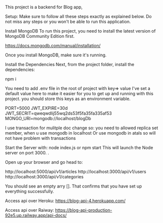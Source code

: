 This project is a backend for Blog app,

Setup:
Make sure to follow all these steps exactly as explained below. Do not miss any steps or you won't be able to run this application.

Install MongoDB
To run this project, you need to install the latest version of MongoDB Community Edition first.

https://docs.mongodb.com/manual/installation/

Once you install MongoDB, make sure it's running.

Install the Dependencies
Next, from the project folder, install the dependencies:

npm i

You need to add .env file in the root of project with key=> value
I've set a default value here to make it easier for you to get up and running with this project.
you should store this keys as an environment variable.

PORT=5000
JWT_EXPIRE=30d
JWT_SECRIT=qweqwdlij55wq2ds53f5fa35fa335af53  
MONGO_URI=mongodb://localhost/blogDb

I use transaction for mulitple doc change so:
you need to allowed replica set member, when u use mongodb in localhost
Or use mongodb in atals so will not have problem with transactions

Start the Server with:
node index.js or npm start
This will launch the Node server on port 3000. .

Open up your browser and go head to:

http://localhost:5000/api/v1/articles
http://localhost:3000/api/v1/users
http://localhost:3000/api/v1/categories

You should see an empty arry []. That confirms that you have set up everything successfully.

Access api over Heroku:
https://blog-api-4.herokuapp.com/

Access api over Raiway:
https://blog-api-production-92e5.up.railway.app/api-docs/

